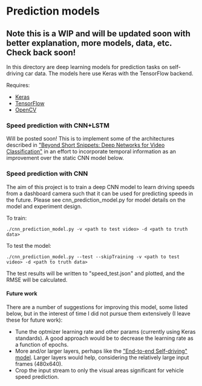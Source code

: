 # Prediction models

## Note this is a WIP and will be updated soon with better explanation, more models, data, etc. Check back soon!

In this directory are deep learning models for prediction tasks on self-driving car data. The models here use Keras with the TensorFlow backend.

Requires:

* [Keras](https://github.com/fchollet/keras/)
* [TensorFlow](https://www.tensorflow.org/versions/r0.10/get_started/os_setup.html)
* [OpenCV](http://opencv.org/downloads.html)


### Speed prediction with CNN+LSTM

Will be posted soon! This is to implement some of the architectures described in ["Beyond Short Snippets: Deep Networks for Video Classification"](http://arxiv.org/abs/1503.08909) in an effort to incorporate temporal information as an improvement over the static CNN model below.

### Speed prediction with CNN

The aim of this project is to train a deep CNN model to learn driving speeds from a dashboard camera such that it can be used for predicting speeds in the future. Please see cnn_prediction_model.py for model details on the model and experiment design.

To train:

```
./cnn_prediction_model.py -v <path to test video> -d <path to truth data>
```

To test the model:

```
./cnn_prediction_model.py --test --skipTraining -v <path to test video> -d <path to truth data>
```

The test results will be written to "speed_test.json" and plotted, and the RMSE will be calculated.

<!--![](test_screenshot.png?raw=true "Screenshot from testing" =350x)-->

#### Future work

There are a number of suggestions for improving this model, some listed below, but in the interest of time I did not pursue them extensively (I leave these for future work):

* Tune the optmizer learning rate and other params (currently using Keras standards). A good approach would be to decrease the learning rate as a function of epochs.
* More and/or larger layers, perhaps like the ["End-to-end Self-driving" model](https://arxiv.org/abs/1604.07316). Larger layers would help, considering the relatively large input frames (480x640).
* Crop the input stream to only the visual areas significant for vehicle speed prediction.


